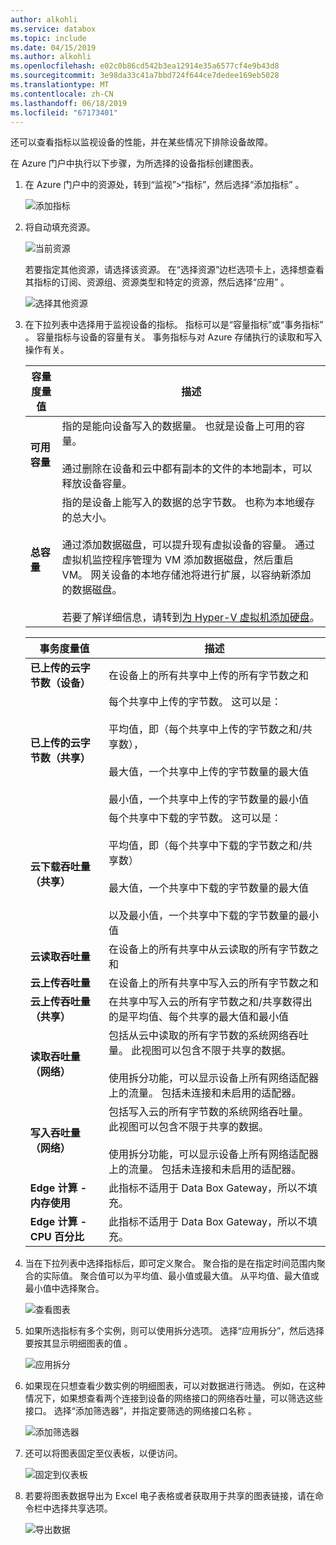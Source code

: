 ```yaml
---
author: alkohli
ms.service: databox
ms.topic: include
ms.date: 04/15/2019
ms.author: alkohli
ms.openlocfilehash: e02c0b86cd542b3ea12914e35a6577cf4e9b43d8
ms.sourcegitcommit: 3e98da33c41a7bbd724f644ce7dedee169eb5028
ms.translationtype: MT
ms.contentlocale: zh-CN
ms.lasthandoff: 06/18/2019
ms.locfileid: "67173401"
---
```

还可以查看指标以监视设备的性能，并在某些情况下排除设备故障。

在 Azure 门户中执行以下步骤，为所选择的设备指标创建图表。

1. 在 Azure 门户中的资源处，转到“监视”>“指标”，然后选择“添加指标”   。

    ![添加指标](media/data-box-edge-gateway-view-metrics/view-metrics-1.png)

2. 将自动填充资源。  

    ![当前资源](media/data-box-edge-gateway-view-metrics/view-metrics-2.png)

    若要指定其他资源，请选择该资源。 在“选择资源”边栏选项卡上，选择想查看其指标的订阅、资源组、资源类型和特定的资源，然后选择“应用”   。

    ![选择其他资源](media/data-box-edge-gateway-view-metrics/view-metrics-3.png)

3. 在下拉列表中选择用于监视设备的指标。 指标可以是“容量指标”或“事务指标”   。 容量指标与设备的容量有关。 事务指标与对 Azure 存储执行的读取和写入操作有关。

    |容量度量值                     |描述  |
    |-------------------------------------|-------------|
    |**可用容量**               | 指的是能向设备写入的数据量。 也就是设备上可用的容量。 <br></br>通过删除在设备和云中都有副本的文件的本地副本，可以释放设备容量。        |
    |**总容量**                   | 指的是设备上能写入的数据的总字节数。 也称为本地缓存的总大小。 <br></br> 通过添加数据磁盘，可以提升现有虚拟设备的容量。 通过虚拟机监控程序管理为 VM 添加数据磁盘，然后重启 VM。 网关设备的本地存储池将进行扩展，以容纳新添加的数据磁盘。 <br></br>若要了解详细信息，请转到[为 Hyper-V 虚拟机添加硬盘](https://www.youtube.com/watch?v=EWdqUw9tTe4)。 |
    
    |事务度量值              | 描述         |
    |-------------------------------------|---------|
    |**已上传的云字节数（设备）**    | 在设备上的所有共享中上传的所有字节数之和        |
    |**已上传的云字节数（共享）**     | 每个共享中上传的字节数。 这可以是： <br></br> 平均值，即（每个共享中上传的字节数之和/共享数），  <br></br>最大值，一个共享中上传的字节数量的最大值 <br></br>最小值，一个共享中上传的字节数量的最小值      |
    |**云下载吞吐量（共享）**| 每个共享中下载的字节数。 这可以是： <br></br> 平均值，即（每个共享中下载的字节数之和/共享数） <br></br> 最大值，一个共享中下载的字节数量的最大值<br></br> 以及最小值，一个共享中下载的字节数量的最小值  |
    |**云读取吞吐量**            | 在设备上的所有共享中从云读取的所有字节数之和     |
    |**云上传吞吐量**          | 在设备上的所有共享中写入云的所有字节数之和     |
    |**云上传吞吐量（共享）**  | 在共享中写入云的所有字节数之和/共享数得出的是平均值、每个共享的最大值和最小值      |
    |**读取吞吐量（网络）**           | 包括从云中读取的所有字节数的系统网络吞吐量。 此视图可以包含不限于共享的数据。 <br></br>使用拆分功能，可以显示设备上所有网络适配器上的流量。 包括未连接和未启用的适配器。      |
    |**写入吞吐量（网络）**       | 包括写入云的所有字节数的系统网络吞吐量。 此视图可以包含不限于共享的数据。 <br></br>使用拆分功能，可以显示设备上所有网络适配器上的流量。 包括未连接和未启用的适配器。          |
    |**Edge 计算 - 内存使用**      | 此指标不适用于 Data Box Gateway，所以不填充。          |
    |**Edge 计算 - CPU 百分比**    | 此指标不适用于 Data Box Gateway，所以不填充。         |

4. 当在下拉列表中选择指标后，即可定义聚合。 聚合指的是在指定时间范围内聚合的实际值。 聚合值可以为平均值、最小值或最大值。 从平均值、最大值或最小值中选择聚合。

    ![查看图表](media/data-box-edge-gateway-view-metrics/view-metrics-4.png)

5. 如果所选指标有多个实例，则可以使用拆分选项。 选择“应用拆分”，然后选择要按其显示明细图表的值  。

    ![应用拆分](media/data-box-edge-gateway-view-metrics/view-metrics-5.png)

6. 如果现在只想查看少数实例的明细图表，可以对数据进行筛选。 例如，在这种情况下，如果想查看两个连接到设备的网络接口的网络吞吐量，可以筛选这些接口。 选择“添加筛选器”，并指定要筛选的网络接口名称  。

    ![添加筛选器](media/data-box-edge-gateway-view-metrics/view-metrics-6.png)

7. 还可以将图表固定至仪表板，以便访问。

    ![固定到仪表板](media/data-box-edge-gateway-view-metrics/view-metrics-7.png)

8. 若要将图表数据导出为 Excel 电子表格或者获取用于共享的图表链接，请在命令栏中选择共享选项。

    ![导出数据](media/data-box-edge-gateway-view-metrics/view-metrics-8.png)